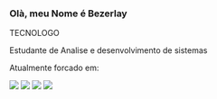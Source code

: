 ### Olà, meu Nome é Bezerlay 
TECNOLOGO

Estudante de Analise e desenvolvimento de sistemas

Atualmente forcado em:

<div style="display: inline">
<img src="https://icongr.am/devicon/javascript-original.svg?size=51&color=currentColor" />
<img src="https://icongr.am/devicon/csharp-original.svg?size=51&color=currentColor" />          
<img src="https://icongr.am/devicon/html5-original.svg?size=51&color=currentColor" />
<img src="https://icongr.am/devicon/css3-original-wordmark.svg?size=51&color=currentColor" />
</div>
